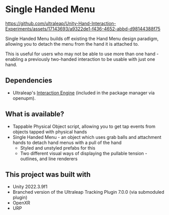 # Single Handed Menu
https://github.com/ultraleap/Unity-Hand-Interaction-Experiments/assets/17143693/a9322de1-f436-4652-abbd-d98144388f75

Single Handed Menu builds off existing the Hand Menu design paradigm, allowing you to detach the menu from the hand it is attached to.

This is useful for users who may not be able to use more than one hand - enabling a previously two-handed interaction to be usable with just one hand.

## Dependencies

- Ultraleap's [Interaction Engine](https://github.com/ultraleap/UnityPlugin) (included in the package manager via openupm).

## What is available?

- Tappable Physical Object script, allowing you to get tap events from objects tapped with physical hands
- Single Handed Menu - an object which uses grab balls and attachment hands to detach hand menus with a pull of the hand
  - Styled and unstyled prefabs for this
  - Two different visual ways of displaying the pullable tension - outlines, and line renderers

## This project was built with

* Unity 2022.3.9f1
*  Branched version of the Ultraleap Tracking Plugin 7.0.0 (via submoduled plugin)
* OpenXR
* URP
